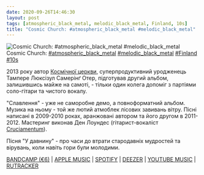 ```yaml
---
date: 2020-09-26T14:46:30
layout: post
tags: [atmospheric_black_metal, melodic_black_metal, Finland, 10s]
title: "Cosmic Church: #atmospheric_black_metal #melodic_black_metal"
---
```

![Cosmic Church: #atmospheric_black_metal #melodic_black_metal](https://res.cloudinary.com/vast-space-unexplored/image/upload/photos/photo_1057_26-09-2020_14-46-30.jpg)
Cosmic Church: [#atmospheric_black_metal](/tags/#atmospheric_black_metal) [#melodic_black_metal](/tags/#melodic_black_metal) [#Finland](/tags/#Finland) [#10s](/tags/#10s)

2013 року автор [Космічної церкви](/2020-08-09-cosmic-church--atmospheric-black-metal-finland-finnish), суперпродуктивний уродженець Тампере Люксізул Самерінґ Отер, підготував другий альбом, залишившись майже на самоті, - тільки один колега допоміг з партіями соло-гітари та чистого вокалу.

&quot;Славлення&quot; - уже не саморобне демо, а повноформатний альбом. Музика на ньому - той же лютий атмоблек лісових завивань вітру. Пісні написані в 2009-2010 роках, аранжовані автором та його другом в 2011-2012. Мастеринг виконав Ден Лоундес (гітарист-вокаліст [Cruciamentum](https://t.me/why_so_heavy/665)).

Пісня &quot;У давнину&quot; - про часи до втрати стародавніх мудростей та вірувань, коли навіть гори були молодими.

[BANDCAMP (€6)](https://cosmicchurch.bandcamp.com/album/ylistys) \| [APPLE MUSIC](https://music.apple.com/ru/album/ylistys/1046824906) \| [SPOTIFY](https://open.spotify.com/album/4i93KL4BawkhuexA7YEctw) \| [DEEZER](https://deezer.page.link/BQaAt6Zx4QkA8QHy6) \| [YOUTUBE MUSIC](https://music.youtube.com/playlist?list=OLAK5uy_m5EKqSNlp45iDpPD94gMtvSFsY8GzTUFg) \| [RUTRACKER](https://rutracker.org/forum/viewtopic.php?t=4374519)
